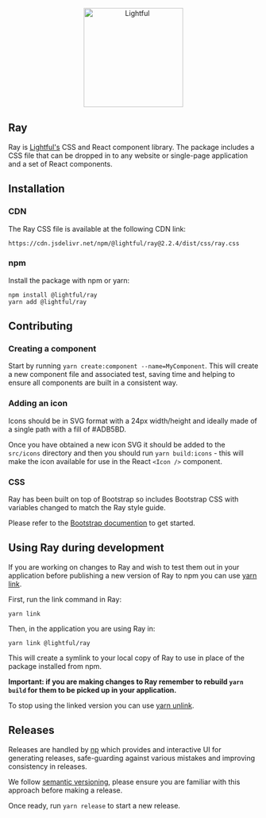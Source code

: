 <p align="center">
  <a href="https://lightful.com">
    <img src="https://assets.lightful.com/platform/brand/logo_purple.png" alt="Lightful" width="200">
  </a>
</p>

## Ray

Ray is [Lightful's](https://www.lightful.com/) CSS and React component library. The package includes a CSS file that can be dropped in to any website or single-page application and a set of React components.

## Installation

### CDN

The Ray CSS file is available at the following CDN link:

```
https://cdn.jsdelivr.net/npm/@lightful/ray@2.2.4/dist/css/ray.css
```

### npm

Install the package with npm or yarn:

```
npm install @lightful/ray
yarn add @lightful/ray
```

## Contributing

### Creating a component

Start by running `yarn create:component --name=MyComponent`. This will create a new component file and associated test, saving time and helping to ensure all components are built in a consistent way.

### Adding an icon

Icons should be in SVG format with a 24px width/height and ideally made of a single path with a fill of #ADB5BD.

Once you have obtained a new icon SVG it should be added to the `src/icons` directory and then you should run `yarn build:icons` - this will make the icon available for use in the React `<Icon />` component.

### CSS

Ray has been built on top of Bootstrap so includes Bootstrap CSS with variables changed to match the Ray style guide.

Please refer to the [Bootstrap documention](https://getbootstrap.com/docs/4.1/getting-started/introduction/) to get started.

## Using Ray during development

If you are working on changes to Ray and wish to test them out in your application before publishing a new version of Ray to npm you can use [yarn link](https://classic.yarnpkg.com/en/docs/cli/link/).

First, run the link command in Ray:

```
yarn link
```

Then, in the application you are using Ray in:

```
yarn link @lightful/ray
```

This will create a symlink to your local copy of Ray to use in place of the package installed from npm.

**Important: if you are making changes to Ray remember to rebuild `yarn build` for them to be picked up in your application.**

To stop using the linked version you can use [yarn unlink](https://classic.yarnpkg.com/en/docs/cli/unlink).

## Releases

Releases are handled by [np](https://github.com/sindresorhus/np) which provides and interactive UI for generating releases, safe-guarding against various mistakes and improving consistency in releases.

We follow [semantic versioning](https://docs.npmjs.com/about-semantic-versioning), please ensure you are familiar with this approach before making a release.

Once ready, run `yarn release` to start a new release.
